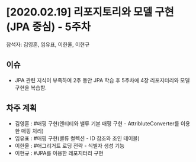 # [2020.02.19] 리포지토리와 모델 구현 (JPA 중심) - 5주차
참석자: 김영훈, 임유표, 이한울, 이현규

## 이슈
- JPA 관련 지식이 부족하여 2주 동안 JPA 학습 후 5주차에 4장 리포지터리와 모델 구현을 복습함.

## 차주 계획
- 김영훈 : \#매핑 구현(엔티티와 밸류 기본 매핑 구현 - AttribluteConverter를 이용한 매핑 처리)
- 임유표 : \#매핑 구현(밸류 컬렉션 - ID 참조와 조인 테이블)
- 이한울 : \#애그리거트 로딩 전략 - 식별자 생성 기능
- 이현규 : \#JPA를 이용한 레포지터리 구현
